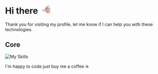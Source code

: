 # Hi there <img src="./images/image.png" width="30px" style="margin-left:5px;" />

Thank you for visiting my profile, let me know if I can help you with these technologies.

## Core

![My Skills](https://skillicons.dev/icons?i=ts,nodejs,py,swift,rust,cpp,c,go,java,dart&perline=10)

I'm happy to code just buy me a coffee ☕
